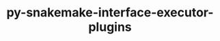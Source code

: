 ---
title: "py-snakemake-interface-executor-plugins"
layout: cache
categories: [package, develop-2024-11-10]
meta: {"versions": ["9.2.0"], "compilers": ["gcc@=7.3.1"], "oss": ["amzn2"], "platforms": ["linux"], "targets": ["aarch64", "neoverse_n1", "x86_64_v3"], "stacks": ["aws-isc", "aws-isc-aarch64", "root"], "num_specs": 3, "num_specs_by_stack": {"aws-isc-aarch64": 2, "root": 3, "aws-isc": 1}}
spec_details: [{"hash": "sa7afuixliksokluxmu6fwd7oukh3qnr", "compiler": "gcc@=7.3.1", "versions": ["9.2.0"], "os": "amzn2", "platform": "linux", "target": "aarch64", "variants": ["build_system=python_pip"], "stacks": ["aws-isc-aarch64", "root"], "size": "-", "tarball": "https://binaries.spack.io/develop-2024-11-10/build_cache/linux-amzn2-aarch64/gcc-7.3.1/py-snakemake-interface-executor-plugins-9.2.0/linux-amzn2-aarch64-gcc-7.3.1-py-snakemake-interface-executor-plugins-9.2.0-sa7afuixliksokluxmu6fwd7oukh3qnr.spack"}, {"hash": "dfivo6idcqqss2rrofpe2w223qb5lezz", "compiler": "gcc@=7.3.1", "versions": ["9.2.0"], "os": "amzn2", "platform": "linux", "target": "neoverse_n1", "variants": ["build_system=python_pip"], "stacks": ["aws-isc-aarch64", "root"], "size": "-", "tarball": "https://binaries.spack.io/develop-2024-11-10/build_cache/linux-amzn2-neoverse_n1/gcc-7.3.1/py-snakemake-interface-executor-plugins-9.2.0/linux-amzn2-neoverse_n1-gcc-7.3.1-py-snakemake-interface-executor-plugins-9.2.0-dfivo6idcqqss2rrofpe2w223qb5lezz.spack"}, {"hash": "ezwelndp7wkv4iu7t437xy2vkq2sqj6f", "compiler": "gcc@=7.3.1", "versions": ["9.2.0"], "os": "amzn2", "platform": "linux", "target": "x86_64_v3", "variants": ["build_system=python_pip"], "stacks": ["aws-isc", "root"], "size": "-", "tarball": "https://binaries.spack.io/develop-2024-11-10/build_cache/linux-amzn2-x86_64_v3/gcc-7.3.1/py-snakemake-interface-executor-plugins-9.2.0/linux-amzn2-x86_64_v3-gcc-7.3.1-py-snakemake-interface-executor-plugins-9.2.0-ezwelndp7wkv4iu7t437xy2vkq2sqj6f.spack"}]
---